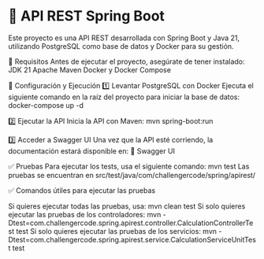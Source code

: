 # 📌 API REST Spring Boot
Este proyecto es una API REST desarrollada con Spring Boot y Java 21, utilizando PostgreSQL como base de datos y Docker para su gestión.

🚀 Requisitos
Antes de ejecutar el proyecto, asegúrate de tener instalado:
JDK 21
Apache Maven
Docker y Docker Compose

🔧 Configuración y Ejecución
1️⃣ Levantar PostgreSQL con Docker
Ejecuta el siguiente comando en la raíz del proyecto para iniciar la base de datos:
docker-compose up -d

2️⃣ Ejecutar la API
Inicia la API con Maven:
mvn spring-boot:run

3️⃣ Acceder a Swagger UI
Una vez que la API esté corriendo, la documentación estará disponible en:
🔗 Swagger UI

✅ Pruebas
Para ejecutar los tests, usa el siguiente comando:
mvn test
Las pruebas se encuentran en src/test/java/com/challengercode/spring/apirest/

✅ Comandos útiles para ejecutar las pruebas

Si quieres ejecutar todas las pruebas, usa:
mvn clean test
Si solo quieres ejecutar las pruebas de los controladores:
mvn -Dtest=com.challengercode.spring.apirest.controller.CalculationControllerTest test
Si solo quieres ejecutar las pruebas de los servicios:
mvn -Dtest=com.challengercode.spring.apirest.service.CalculationServiceUnitTest test
